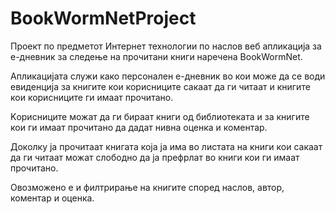 # BookWormNetProject

Проект по предметот Интернет технологии по наслов веб апликација за е-дневник за следење на прочитани книги наречена BookWormNet.

Апликацијата служи како персонален е-дневник во кои може да се води евиденција за книгите кои корисниците сакаат да ги читаат и книгите кои корисниците ги имаат прочитано.

Kорисниците можат да ги бираат книги од библиотеката и за книгите кои ги имаат прочитано да дадат нивна оценка и коментар.

Доколку ја прочитаат книгата која ја има во листата на книги кои сакаат да ги читаат можат слободно да ја префрлат во книги кои ги имаат прочитано.

Овозможено е и филтрирање на книгите според наслов, автор, коментар и оценка.

